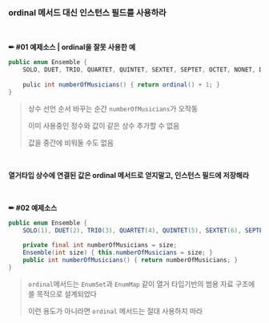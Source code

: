 ### ordinal 메서드 대신 인스턴스 필드를 사용하라

<br>

**✏ #01 예제소스 | ordinal을 잘못 사용한 예**

```java
public enum Ensemble {
	SOLO, DUET, TRIO, QUARTET, QUINTET, SEXTET, SEPTET, OCTET, NONET, DECTET;
	
	pulic int numberOfMusicians() { return ordinal() + 1; }
}
```

> 상수 선언 순서 바꾸는 순간 `numberOfMusicians`가 오작동
>
> 이미 사용중인 정수와 값이 같은 상수 추가할 수 없음
>
> 값을 중간에 비워둘 수도 없음

<br>

**열거타입 상수에 연결된 값은 ordinal 메서드로 얻지말고, 인스턴스 필드에 저장해라**

<br>

**✏ #02 예제소스**

```java
public enum Ensemble {
    SOLO(1), DUET(2), TRIO(3), QUARTET(4), QUINTET(5), SEXTET(6), SEPTET(7), OCTET(8), DOUBLE_QUARTET(8), NONET(9), DECTET(10), TRIPLE_QUARTET(12);
    
    private final int numberOfMusicians = size; 
    Ensemble(int size) { this.numberOfMusicians = size; }
    public int numberOfMusicians() { return numberOfMusicians; }
}
```

>`ordinal`메서드는 `EnumSet`과 `EnumMap` 같이 열거 타입기반의 범용 자료 구조에 쓸 목적으로 설계되었다
>
>이런 용도가 아니라면 `ordinal` 메서드는 절대 사용하지 마라
